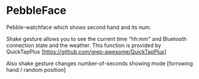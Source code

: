 PebbleFace
==========

Pebble-watchface which shows second hand and its num.

Shake gesture allows you to see the current time "hh:mm" and Bluetooth connection state and the weather.
This function is provided by QuickTapPlus [https://github.com/grep-awesome/QuickTapPlus]

Also shake gesture changes number-of-seconds showing mode [forrowing hand / random position]
